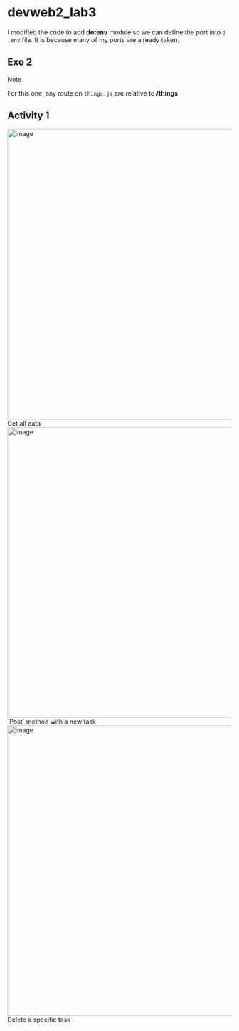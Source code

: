 # devweb2_lab3


I modified the code to add **dotenv** module so we can define the port into a `.env` file. It is because many of my ports are already taken.

## Exo 2

> [!NOTE]
> For this one, any route on `things.js` are relative to **/things**

## Activity 1

<img width="1618" height="652" alt="image" src="https://github.com/user-attachments/assets/1ded3e03-ecee-46c9-a754-d79b9ea3e37e" />
Get all data

<img width="1618" height="652" alt="image" src="https://github.com/user-attachments/assets/172d265e-d516-48ac-9953-0a3f64b8fdb1" />
`Post` method with a new task

<img width="1618" height="652" alt="image" src="https://github.com/user-attachments/assets/bf445fdd-5896-4aba-aa48-e543340a1809" />
Delete a specific task

